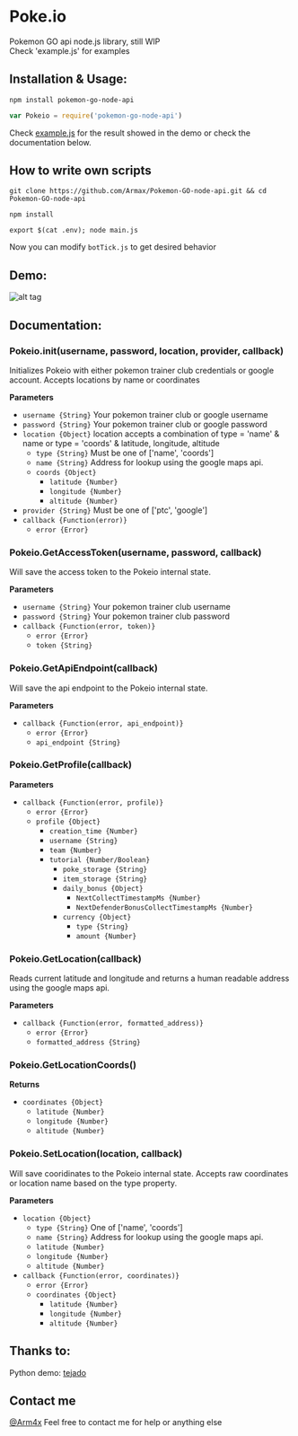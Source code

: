 # Poke.io
Pokemon GO api node.js library, still WIP<br>
Check 'example.js' for examples

## Installation & Usage:
```
npm install pokemon-go-node-api
```
```javascript
var Pokeio = require('pokemon-go-node-api')
```
Check [example.js](./example.js) for the result showed in the demo or check the documentation below.

## How to write own scripts
```
git clone https://github.com/Armax/Pokemon-GO-node-api.git && cd Pokemon-GO-node-api
```
```
npm install
```
```
export $(cat .env); node main.js
```

Now you can modify `botTick.js` to get desired behavior

## Demo:
![alt tag](http://cl.arm4x.net/poke3.png)

## Documentation:

### Pokeio.init(username, password, location, provider, callback)

Initializes Pokeio with either pokemon trainer club credentials or google account.
Accepts locations by name or coordinates

**Parameters**
  * `username {String}` Your pokemon trainer club or google username
  * `password {String}` Your pokemon trainer club or google password
  * `location {Object}` location accepts a combination of type = 'name' & name or type = 'coords' & latitude, longitude, altitude
    * `type {String}` Must be one of ['name', 'coords']
    * `name {String}` Address for lookup using the google maps api.
    * `coords {Object}`
      * `latitude {Number}`
      * `longitude {Number}`
      * `altitude {Number}`
  * `provider {String}` Must be one of ['ptc', 'google']
  * `callback {Function(error)}`
    * `error {Error}`

### Pokeio.GetAccessToken(username, password, callback)

Will save the access token to the Pokeio internal state.

**Parameters**
  * `username {String}` Your pokemon trainer club username
  * `password {String}` Your pokemon trainer club password
  * `callback {Function(error, token)}`
    * `error {Error}`
    * `token {String}`

### Pokeio.GetApiEndpoint(callback)

Will save the api endpoint to the Pokeio internal state.

**Parameters**
  * `callback {Function(error, api_endpoint)}`
    * `error {Error}`
    * `api_endpoint {String}`

### Pokeio.GetProfile(callback)
**Parameters**
  * `callback {Function(error, profile)}`
    * `error {Error}`
    * `profile {Object}`
      * `creation_time {Number}`
      * `username {String}`
      * `team {Number}`
      * `tutorial {Number/Boolean}`
        * `poke_storage {String}`
        * `item_storage {String}`
        * `daily_bonus {Object}`
          * `NextCollectTimestampMs {Number}`
          * `NextDefenderBonusCollectTimestampMs {Number}`
        * `currency {Object}`
          * `type {String}`
          * `amount {Number}`

### Pokeio.GetLocation(callback)
Reads current latitude and longitude and returns a human readable address using the google maps api.

**Parameters**
  * `callback {Function(error, formatted_address)}`
    * `error {Error}`
    * `formatted_address {String}`

### Pokeio.GetLocationCoords()
**Returns**
  * `coordinates {Object}`
    * `latitude {Number}`
    * `longitude {Number}`
    * `altitude {Number}`

### Pokeio.SetLocation(location, callback)

Will save cooridinates to the Pokeio internal state.
Accepts raw coordinates or location name based on the type property.

**Parameters**
  * `location {Object}`
    * `type {String}` One of ['name', 'coords']
    * `name {String}` Address for lookup using the google maps api.
    * `latitude {Number}`
    * `longitude {Number}`
    * `altitude {Number}`
  * `callback {Function(error, coordinates)}`
    * `error {Error}`
    * `coordinates {Object}`
      * `latitude {Number}`
      * `longitude {Number}`
      * `altitude {Number}`

## Thanks to:
Python demo: [tejado](https://github.com/tejado/pokemongo-api-demo) <br>

## Contact me
[@Arm4x](https://twitter.com/Arm4x)
Feel free to contact me for help or anything else
